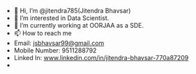 - 👋 Hi, I’m @jitendra785(Jitendra Bhavsar)
- 👀 I’m interested in Data Scientist.
- 🌱 I’m currently working at OORJAA as a SDE.
- 📫 How to reach me 
- Email: jsbhavsar99@gmail.com
- Mobile Number: 9511288792
- Linked In: www.linkedin.com/in/jitendra-bhavsar-770a87209
-  
<!---
jitendra785/jitendra785 is a ✨ special ✨ repository because its `README.md` (this file) appears on your GitHub profile.
You can click the Preview link to take a look at your changes.
--->
